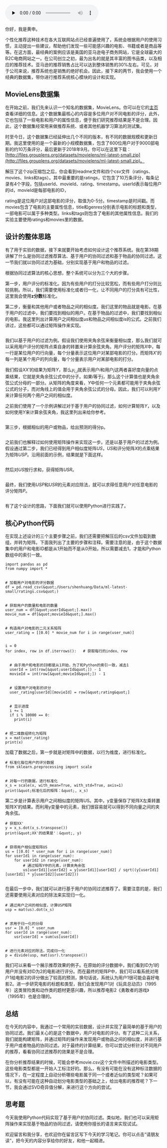 <audio id="audio" title="49 | 推荐系统（上）：如何实现基于相似度的协同过滤？" controls="" preload="none"><source id="mp3" src="https://static001.geekbang.org/resource/audio/b8/fe/b8d32976306e32dc0b75f87a6191f2fe.mp3"></audio>

你好，我是黄申。

个性化推荐这种技术在各大互联网站点已经普遍使用了，系统会根据用户的使用习惯，主动提出一些建议，帮助他们发现一些可能感兴趣的电影、书籍或者是商品等等。在这方面，最经典的案例应该是美国的亚马逊电子商务网站，它是全球最大的B2C电商网站之一。在公司创立之初，最为出名的就是其丰富的图书品类，以及相应的推荐技术。亚马逊的推荐销售占比可以达到整体销售的30%左右。可见，对于公司来说，推荐系统也是销售的绝好机会。因此，接下来的两节，我会使用一个经典的数据集，带你进行推荐系统核心模块的设计和实现。

## MovieLens数据集

在开始之前，我们先来认识一个知名的数据集，MovieLens。你可以在它的[主页](http://files.grouplens.org/datasets/movielens/)查看详细的信息。这个数据集最核心的内容是多位用户对不同电影的评分，此外，它也包括了一些电影和用户的属性信息，便于我们研究推荐结果是不是合理。因此，这个数据集经常用来做推荐系统、或者其他机器学习算法的测试集。

时至今日，这个数据集已经延伸出几个不同的版本，有不同的数据规模和更新日期。我这里使用的是一个最新的小规模数据集，包含了600位用户对于9000部电影的约10万条评分，最后更新于2018年9月。你可以在这里下载：[http://files.grouplens.org/datasets/movielens/ml-latest-small.zip](http://files.grouplens.org/datasets/movielens/ml-latest-small.zip)。

解压了这个zip压缩包之后，你会看到readme文件和四个csv文件（ratings、movies、links和tags）。其中最重要的是ratings，它包含了10万条评分，每条记录有4个字段，包括userId、movieId、rating、timestamp。userId表示每位用户的id，movieId是每部电影的ID，

rating是这位用户对这部电影的评分，取值为0-5分。timestamp是时间戳。而movies包含了电影的主要属性信息，title和genres分别表示电影的标题和类型，一部电影可以属于多种类型。links和tags则包含了电影的其他属性信息。我们的实验主要使用ratings和movies里的数据。

## 设计的整体思路

有了用于实验的数据，接下来就要开始考虑如何设计这个推荐系统。我在第38期讲解了什么是协同过滤推荐算法、基于用户的协同过滤和基于物品的协同过滤。这一节我们就以协同过滤为基础，分别实现基于用户和物品的过滤。

根据协同过滤算法的核心思想，整个系统可以分为三个大的步骤。

第一步，用户评分的标准化。因为有些用户的打分比较宽松，而有些用户打分则比较挑剔。所以，我们需要使用标准化或者归一化，让不同用户的打分具有可比性，这里我会使用**z分数**标准化。

第二步，衡量和其他用户或者物品之间的相似度。我们这里的物品就是电影。在基于用户的过滤中，我们要找到相似的用户。在基于物品的过滤中，我们要找到相似的电影。我这里列出计算用户之间相似度$us$和物品之间相似度$is$的公式。之前我们讲过，这些都可以通过矩阵操作来实现。

<img src="https://static001.geekbang.org/resource/image/8e/ec/8e002cc0e287f675221e42df5c249fec.png" alt=""><img src="https://static001.geekbang.org/resource/image/3c/2b/3c04082d6f87f9268eceb65cb624892b.png" alt="">

我们以基于用户的过滤为例。假设我们使用夹角余弦来衡量相似度，那么我们就可以采用用户评分的矩阵点乘自身的转置来计算余弦夹角。用户评分的矩阵$X$中，每一行是某位用户的行向量，每个分量表示这位用户对某部电影的打分。而矩阵$X’$的每一列是某个用户的列向量，每个分量表示用户对某部电影的打分。

我们假设$XX’$的结果为矩阵$Y$，那么$y_{i,j}$就表示用户$i$和用户$j$这两者喜好度向量的点乘结果，它就是夹角余弦公式中的分子。如果$i$等于$j$，那么这个计算值也是夹角余弦公式分母的一部分。从矩阵的角度来看，$Y$中任何一个元素都可能用于夹角余弦公式的分子，而对角线上的值会用于夹角余弦公式的分母。因此，我们可以利用$Y$来计算任何两个用户之间的相似度。

之前我们使用了一个示例讲解过对于基于用户的协同过滤，如何计算矩阵$Y$，以及如何使用$Y$来计算余弦夹角，我这里列出来给你参考。

<img src="https://static001.geekbang.org/resource/image/79/2b/79e7065dade1b1a4d38639bb9d2cea2b.png" alt=""><img src="https://static001.geekbang.org/resource/image/9d/42/9ddfe8b7874d9d708fa367ccca967942.png" alt="">

第三步，根据相似的用户或物品，给出预测的得分p。

<img src="https://static001.geekbang.org/resource/image/0a/29/0ace6bd5295a83ab6da8f5357a755929.png" alt=""><img src="https://static001.geekbang.org/resource/image/8e/23/8e170042ec88bdf48908ea0bdc2d7423.png" alt="">

之前我们也解释过如何使用矩阵操作来实现这一步。还是以基于用户的过滤为例。假设通过第二步，我们已经得到用户相似度矩阵$US$，$US$和评分矩阵$X$的点乘结果为矩阵$USP$。沿用前面的示例，结果就是下面这样。

<img src="https://static001.geekbang.org/resource/image/65/1f/65ff214ce18ccc12193bf17cd1ec201f.png" alt="">

然后对$US$按行求和，获得矩阵$USR$。

<img src="https://static001.geekbang.org/resource/image/28/0e/28c5469d3fcacda96604f66dfc883a0e.png" alt="">

最终，我们使用$USP$和$USR$的元素对应除法，就可以求得任意用户对任意电影的评分矩阵$P$。

<img src="https://static001.geekbang.org/resource/image/eb/c8/eba06795db612c7be96118b9fa93cfc8.png" alt="">

有了这个设计的思路，下面我们就可以使用Python进行实践了。

## 核心Python代码

在实现上述设计的三个主要步骤之前，我们还需要把解压后的csv文件加载到数组，并转为矩阵。下面我列出了主要的步骤和注释。需要注意的是，由于这个数据集中的用户和电影ID都是从1开始而不是从0开始，所以需要减去1，才能和Python数组中的索引一致。

```
import pandas as pd
from numpy import *


# 加载用户对电影的评分数据
df = pd.read_csv(&quot;/Users/shenhuang/Data/ml-latest-small/ratings.csv&quot;)


# 获取用户的数量和电影的数量
user_num = df[&quot;userId&quot;].max()
movie_num = df[&quot;movieId&quot;].max()


# 构造用户对电影的二元关系矩阵
user_rating = [[0.0] * movie_num for i in range(user_num)]


i = 0
for index, row in df.iterrows():   # 获取每行的index、row


  # 由于用户和电影的ID都是从1开始，为了和Python的索引一致，减去1
  userId = int(row[&quot;userId&quot;]) - 1
  movieId = int(row[&quot;movieId&quot;]) - 1


  # 设置用户对电影的评分
  user_rating[userId][movieId] = row[&quot;rating&quot;]


  # 显示进度
  i += 1
  if i % 10000 == 0:
    print(i)


# 把二维数组转化为矩阵
x = mat(user_rating)
print(x)

```

加载了数据之后，第一步就是对矩阵中的数据，以行为维度，进行标准化。

```
# 标准化每位用户的评分数据
from sklearn.preprocessing import scale


# 对每一行的数据，进行标准化
x_s = scale(x, with_mean=True, with_std=True, axis=1)
print(&quot;标准化后的矩阵：&quot;, x_s)

```

第二步是计算表示用户之间相似度的矩阵US。其中，y变量保存了矩阵X左乘转置矩阵X’的结果。而利用y变量中的元素，我们很容易就可以得到不同向量之间的夹角余弦。

```
# 获取XX'
y = x_s.dot(x_s.transpose())
print(&quot;XX'的结果是'：&quot;, y)


# 获得用户相似度矩阵US
us = [[0.0] * user_num for i in range(user_num)]
for userId1 in range(user_num):
    for userId2 in range(user_num):
        # 通过矩阵Y中的元素，计算夹角余弦
        us[userId1][userId2] = y[userId1][userId2] / sqrt((y[userId1][userId1] * y[userId2][userId2]))


```

在最后一步中，我们就可以进行基于用户的协同过滤推荐了。需要注意的是，我们还需要使用元素对应的除法来实现归一化。

```
# 通过用户之间的相似度，计算USP矩阵
usp = mat(us).dot(x_s)


# 求用于归一化的分母
usr = [0.0] * user_num
for userId in range(user_num):
    usr[userId] = sum(us[userId])


# 进行元素对应的除法，完成归一化
p = divide(usp, mat(usr).transpose())

```

我们可以来看一个展示推荐效果的例子。在原始的评分数据中，我们看到ID为1的用户并没有对ID为2的电影进行评分。而在最终的矩阵P中，我们可以看系统对用户1给电影2的评分做出了较高的预测，换句话说，系统认为用户1很可能会喜好电影2。进一步研究电影的标题和类型，我们会发现用户1对《玩具总动员》（1995年）这类冒险类和动作类的题材更感兴趣，所以推荐电影2《勇敢者的游戏》（1995年）也是合理的。

## 总结

在今天的内容中，我通过一个常用的实验数据，设计并实现了最简单的基于用户的协同过滤。我们最关心的是这个数据中，用户对电影的评分。有了这种二元关系，我们就能构建矩阵，并通过矩阵的操作来发现用户或物品之间的相似度，并进行基于用户或者物品的协同过滤。对于最终的计算结果，你可以尝试分析针对不同用户的推荐，看看协同过滤推荐的效果是不是合理。

在你分析推荐结果的时候，可能会参考movie.csv这个文件中所描述的电影类型。这些电影类型都是一开始人工标注好的。那么，有没有可能在没有这种标注数据的情况下，在一定程度上自动分析哪些电影属于同一个或者近似的类型呢？如果可以，有没有可能在这种自动划分电影类型的基础之上，给出电影的推荐呢？下一节，我会通过SVD奇异值分解，来进行这个方向的尝试。

## 思考题

今天我使用Python代码实现了基于用户的协同过滤。类似地，我们也可以采用矩阵操作来实现基于物品的协同过滤，请使用你擅长的语言来实现试试。

欢迎留言和我分享，也欢迎你在留言区写下今天的学习笔记。你可以点击“请朋友读”，把今天的内容分享给你的好友，和他一起精进。
